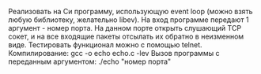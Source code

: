 Реализовать на Си программу, использующую event loop (можно взять любую библиотеку, желательно libev).
На вход программе передают 1 аргумент - номер порта.
На данном порте открыть слушающий TCP сокет, и на все входящие пакеты отсылать их обратно в неизменном виде.
Тестировать функционал можно с помощью telnet.
Компилирование: gcc -o echo echo.c -lev
Вызов программы с переданным аргументом: ./echo "номер порта"
